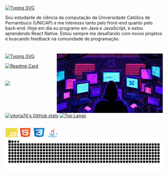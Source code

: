 <div>
  <a href="https://git.io/typing-svg">
    <img src="https://readme-typing-svg.demolab.com?font=Fira+Code&weight=500&size=22&pause=100&color=8C67DB&center=false&vCenter=true&random=false&width=524&lines=Olá, eu sou a Vitória+%F0%9F%91%8B" alt="Typing SVG">
  </a>
</div>

<p>
  Sou estudante de ciência da computação da Universidade Católica de Pernambuco (UNICAP) e me interesso tanto pelo front-end quanto pelo back-end. Hoje em dia eu programo em Java e JavaScript, e estou aprendendo React Native. Estou sempre me desafiando com novos projetos e buscando feedback na comunidade de programação.
</p>

#

<img align="right" alt="" height="190px" src="./GIF/OIP.jfif">

<div>
  <a href="https://git.io/typing-svg">
    <img src="https://readme-typing-svg.demolab.com?font=Fira+Code&weight=500&size=22&pause=100&color=8C67DB&center=false&vCenter=true&random=false&width=524&lines=Meu Portfólio" alt="Typing SVG">
  </a>
</div>

[![Readme Card](https://github-readme-stats.vercel.app/api/pin/?username=vitoria74&repo=vitoria-moura-paiva-portfolio&theme=aura&icon_color=FF00FF&border_color=8C67DB)](https://github.com/vitoria74/vitoria-moura-paiva-portfolio)

#

<div>
  <a href="https://git.io/typing-svg">
    <img src="https://readme-typing-svg.demolab.com?font=Fira+Code&weight=500&size=22&pause=100&color=8C67DB&center=false&vCenter=true&random=false&width=524&lines=Minhas estatísticas">
  </a>
</div>


[![vitoria74's GitHub stats](https://github-readme-stats.vercel.app/api?username=vitoria74&count_private=true&show_icons=true&theme=aura&icon_color=FF00FF&include_all_commits=true&border_color=8C67DB&line_height=28)](https://github.com/vitoria74/github-readme-stats)
[![Top Langs](https://github-readme-stats.vercel.app/api/top-langs/?username=vitoria74&theme=aura&border_color=8C67DB&layout=donut)](https://github.com/vitoria74/github-readme-stats)

<div style="display: inline_block"><br>
  <img align="center" alt="vitoria-Js" height="30" width="40" src="https://raw.githubusercontent.com/devicons/devicon/master/icons/javascript/javascript-plain.svg">
  <img align="center" alt="vitoria-HTML" height="30" width="40" src="https://raw.githubusercontent.com/devicons/devicon/master/icons/html5/html5-original.svg">
  <img align="center" alt="vitoria-CSS" height="30" width="40" src="https://raw.githubusercontent.com/devicons/devicon/master/icons/css3/css3-original.svg">
  <img align="center" alt="vitoria-Java" height="30" width="40" src="https://raw.githubusercontent.com/devicons/devicon/master/icons/java/java-original.svg">
  
</div>

<picture align="center">
  <source media="(prefers-color-scheme: dark)" srcset="https://raw.githubusercontent.com/vitoria74/vitoria74/output/github-contribution-grid-snake-dark.svg">
  <source media="(prefers-color-scheme: light)" srcset="https://raw.githubusercontent.com/vitoria74/vitoria74/output/github-contribution-grid-snake-dark.svg">
  <img align="center" alt="github contribution grid snake animation" src="https://raw.githubusercontent.com/vitoria74/vitoria74/output/github-contribution-grid-snake.svg">
</picture>
    
    
